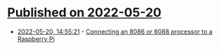 # [Published on 2022-05-20](index.md)

* [2022-05-20, 14:55:21](https://news.ycombinator.com/item?id=31448318) - [Connecting an 8086 or 8088 processor to a Raspberry Pi](https://www.homebrew8088.com/home/raspberry-pi-second-project)
